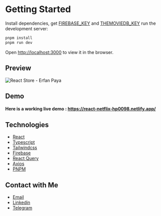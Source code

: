 # Getting Started

Install dependencies, get [FIREBASE_KEY](https://firebase.google.com/) and [THEMOVIEDB_KEY](https://www.themoviedb.org/) run the development server:

```bash
pnpm install
pnpm run dev
```

Open [http://localhost:3000](http://localhost:3000) to view it in the browser.

## Preview

![React Store - Erfan Paya](https://i.ibb.co/vcHK4Y8/netflix.png)

## Demo

#### Here is a working live demo : https://react-netflix-hp0098.netlify.app/

## Technologies

-   [React](https://reactjs.org)
-   [Typescript](https://typescriptlang.org)
-   [Tailwindcss](https://tailwindcss.com)
-   [Firebase](https://firebase.google.com/)
-   [React Query](https://react-query.tanstack.com)
-   [Axios](https://axios.com)
-   [PNPM](https://pnpm.io/)

## Contact with Me

-   [Email](mailto:erfanpaya2021@gmail.com)
-   [Linkedin](https://linkedin.com/in/erfanpaya)
-   [Telegram](https://t.me/Erfan_Paya)
